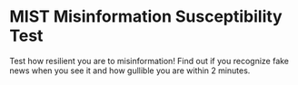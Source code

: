 # MIST Misinformation Susceptibility Test
Test how resilient you are to misinformation! Find out if you recognize fake news when you see it and how gullible you are within 2 minutes. 

